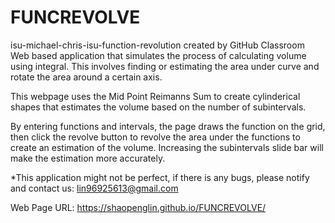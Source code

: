 # FUNCREVOLVE
isu-michael-chris-isu-function-revolution created by GitHub Classroom Web based application that simulates the process of calculating volume using integral. This involves finding or estimating the area under curve and rotate the area around a certain axis.

This webpage uses the Mid Point Reimanns Sum to create cylinderical shapes that estimates the volume based on the number of subintervals.

By entering functions and intervals, the page draws the function on the grid, then click the revolve button to revolve the area under the functions to create an estimation of the volume. Increasing the subintervals slide bar will make the estimation more accurately.

*This application might not be perfect, if there is any bugs, please notify and contact us: lin96925613@gmail.com

Web Page URL: https://shaopenglin.github.io/FUNCREVOLVE/
